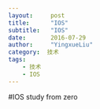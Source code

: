 ```yaml
---
layout:     post
title:      "IOS"
subtitle:   "IOS"
date:       2016-07-29
author:     "YingxueLiu"
category:  技术
tags:
    - 技术
    - IOS
---
```

#IOS study from zero

